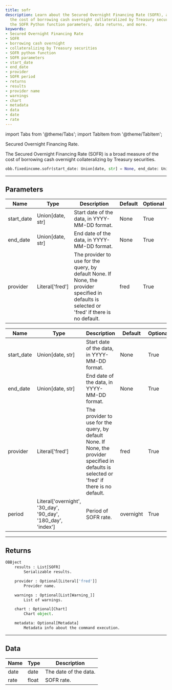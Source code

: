 ```yaml
---
title: sofr
description: Learn about the Secured Overnight Financing Rate (SOFR), a measure of
  the cost of borrowing cash overnight collateralized by Treasury securities. Explore
  the SOFR Python function parameters, data returns, and more.
keywords:
- Secured Overnight Financing Rate
- SOFR
- borrowing cash overnight
- collateralizing by Treasury securities
- SOFR python function
- SOFR parameters
- start_date
- end_date
- provider
- SOFR period
- returns
- results
- provider name
- warnings
- chart
- metadata
- data
- date
- rate
---
```



<!-- markdownlint-disable MD012 MD031 MD033 -->

import Tabs from '@theme/Tabs';
import TabItem from '@theme/TabItem';

Secured Overnight Financing Rate.

The Secured Overnight Financing Rate (SOFR) is a broad measure of the cost of
borrowing cash overnight collateralizing by Treasury securities.

```python wordwrap
obb.fixedincome.sofr(start_date: Union[date, str] = None, end_date: Union[date, str] = None, provider: Literal[str] = fred)
```

---

## Parameters

<Tabs>
<TabItem value="standard" label="Standard">

| Name | Type | Description | Default | Optional |
| ---- | ---- | ----------- | ------- | -------- |
| start_date | Union[date, str] | Start date of the data, in YYYY-MM-DD format. | None | True |
| end_date | Union[date, str] | End date of the data, in YYYY-MM-DD format. | None | True |
| provider | Literal['fred'] | The provider to use for the query, by default None. If None, the provider specified in defaults is selected or 'fred' if there is no default. | fred | True |
</TabItem>

<TabItem value='fred' label='fred'>

| Name | Type | Description | Default | Optional |
| ---- | ---- | ----------- | ------- | -------- |
| start_date | Union[date, str] | Start date of the data, in YYYY-MM-DD format. | None | True |
| end_date | Union[date, str] | End date of the data, in YYYY-MM-DD format. | None | True |
| provider | Literal['fred'] | The provider to use for the query, by default None. If None, the provider specified in defaults is selected or 'fred' if there is no default. | fred | True |
| period | Literal['overnight', '30_day', '90_day', '180_day', 'index'] | Period of SOFR rate. | overnight | True |
</TabItem>

</Tabs>

---

## Returns

```python wordwrap
OBBject
    results : List[SOFR]
        Serializable results.

    provider : Optional[Literal['fred']]
        Provider name.

    warnings : Optional[List[Warning_]]
        List of warnings.

    chart : Optional[Chart]
        Chart object.

    metadata: Optional[Metadata]
        Metadata info about the command execution.
```

---

## Data

<Tabs>
<TabItem value="standard" label="Standard">

| Name | Type | Description |
| ---- | ---- | ----------- |
| date | date | The date of the data. |
| rate | float | SOFR rate. |
</TabItem>

</Tabs>

